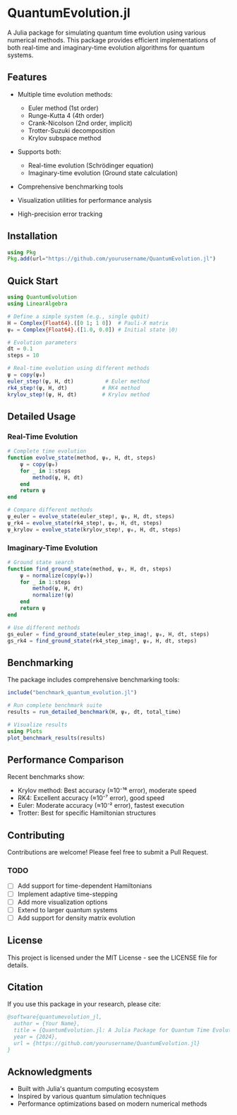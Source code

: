 # QuantumEvolution.jl

A Julia package for simulating quantum time evolution using various numerical methods. 
This package provides efficient implementations of both real-time and imaginary-time evolution algorithms for quantum systems.

## Features

- Multiple time evolution methods:
  - Euler method (1st order)
  - Runge-Kutta 4 (4th order)
  - Crank-Nicolson (2nd order, implicit)
  - Trotter-Suzuki decomposition
  - Krylov subspace method

- Supports both:
  - Real-time evolution (Schrödinger equation)
  - Imaginary-time evolution (Ground state calculation)

- Comprehensive benchmarking tools
- Visualization utilities for performance analysis
- High-precision error tracking

## Installation

```julia
using Pkg
Pkg.add(url="https://github.com/yourusername/QuantumEvolution.jl")
```

## Quick Start

```julia
using QuantumEvolution
using LinearAlgebra

# Define a simple system (e.g., single qubit)
H = Complex{Float64}.([0 1; 1 0])  # Pauli-X matrix
ψ₀ = Complex{Float64}.([1.0, 0.0]) # Initial state |0⟩

# Evolution parameters
dt = 0.1
steps = 10

# Real-time evolution using different methods
ψ = copy(ψ₀)
euler_step!(ψ, H, dt)          # Euler method
rk4_step!(ψ, H, dt)           # RK4 method
krylov_step!(ψ, H, dt)        # Krylov method
```

## Detailed Usage

### Real-Time Evolution

```julia
# Complete time evolution
function evolve_state(method, ψ₀, H, dt, steps)
    ψ = copy(ψ₀)
    for _ in 1:steps
        method(ψ, H, dt)
    end
    return ψ
end

# Compare different methods
ψ_euler = evolve_state(euler_step!, ψ₀, H, dt, steps)
ψ_rk4 = evolve_state(rk4_step!, ψ₀, H, dt, steps)
ψ_krylov = evolve_state(krylov_step!, ψ₀, H, dt, steps)
```

### Imaginary-Time Evolution

```julia
# Ground state search
function find_ground_state(method, ψ₀, H, dτ, steps)
    ψ = normalize(copy(ψ₀))
    for _ in 1:steps
        method(ψ, H, dτ)
        normalize!(ψ)
    end
    return ψ
end

# Use different methods
gs_euler = find_ground_state(euler_step_imag!, ψ₀, H, dt, steps)
gs_rk4 = find_ground_state(rk4_step_imag!, ψ₀, H, dt, steps)
```

## Benchmarking

The package includes comprehensive benchmarking tools:

```julia
include("benchmark_quantum_evolution.jl")

# Run complete benchmark suite
results = run_detailed_benchmark(H, ψ₀, dt, total_time)

# Visualize results
using Plots
plot_benchmark_results(results)
```

## Performance Comparison

Recent benchmarks show:

- Krylov method: Best accuracy (≈10⁻¹⁶ error), moderate speed
- RK4: Excellent accuracy (≈10⁻⁷ error), good speed
- Euler: Moderate accuracy (≈10⁻² error), fastest execution
- Trotter: Best for specific Hamiltonian structures

## Contributing

Contributions are welcome! Please feel free to submit a Pull Request.

### TODO
- [ ] Add support for time-dependent Hamiltonians
- [ ] Implement adaptive time-stepping
- [ ] Add more visualization options
- [ ] Extend to larger quantum systems
- [ ] Add support for density matrix evolution

## License

This project is licensed under the MIT License - see the LICENSE file for details.

## Citation

If you use this package in your research, please cite:

```bibtex
@software{quantumevolution_jl,
  author = {Your Name},
  title = {QuantumEvolution.jl: A Julia Package for Quantum Time Evolution},
  year = {2024},
  url = {https://github.com/yourusername/QuantumEvolution.jl}
}
```

## Acknowledgments

- Built with Julia's quantum computing ecosystem
- Inspired by various quantum simulation techniques
- Performance optimizations based on modern numerical methods
